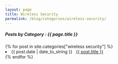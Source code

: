 ```yaml
---
layout: page
title: Wireless Security
permalink: /blog/categories/wireless-security/
---
```


<h5> Posts by Category : {{ page.title }} </h5>

<div class="card">
{% for post in site.categories["wireless security"] %}
 <li class="category-posts"><span>{{ post.date | date_to_string }}</span> &nbsp; <a href="{{ post.url }}">{{ post.title }}</a></li>
{% endfor %}
</div>
